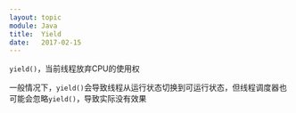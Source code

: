 ```yaml
---
layout: topic
module: Java
title:  Yield
date:   2017-02-15
---
```


`yield()`，当前线程放弃CPU的使用权

一般情况下，`yield()`会导致线程从运行状态切换到可运行状态，但线程调度器也可能会忽略`yield()`，导致实际没有效果
